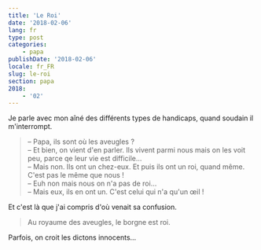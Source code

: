 ```yaml
---
title: 'Le Roi'
date: '2018-02-06'
lang: fr
type: post
categories:
    - papa
publishDate: '2018-02-06'
locale: fr_FR
slug: le-roi
section: papa
2018:
    - '02'
---
```


Je parle avec mon aîné des différents types de handicaps, quand soudain il m'interrompt.

<!--more-->

> – Papa, ils sont où les aveugles ?  
> – Et bien, on vient d'en parler. Ils vivent parmi nous mais on les voit peu, parce qe leur vie est difficile…  
> – Mais non. Ils ont un chez-eux. Et puis ils ont un roi, quand même. C'est pas le même que nous !  
> – Euh non mais nous on n'a pas de roi…  
> – Mais eux, ils en ont un. C'est celui qui n'a qu'un œil !  

Et c'est là que j'ai compris d'où venait sa confusion.

> Au royaume des aveugles, le borgne est roi.

Parfois, on croit les dictons innocents…